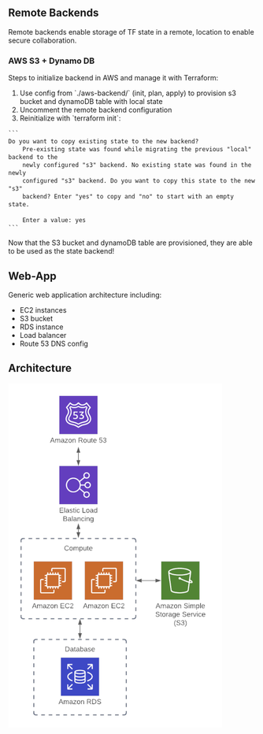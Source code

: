 ## Remote Backends
Remote backends enable storage of TF state in a remote, location to enable secure collaboration.

### AWS S3 + Dynamo DB
Steps to initialize backend in AWS and manage it with Terraform:

<ol>
<li> Use config from `./aws-backend/` (init, plan, apply) to provision s3 bucket and dynamoDB table with local state
<li> Uncomment the remote backend configuration
<li> Reinitialize with `terraform init`:
</ol>

    ```
    Do you want to copy existing state to the new backend?
        Pre-existing state was found while migrating the previous "local" backend to the
        newly configured "s3" backend. No existing state was found in the newly
        configured "s3" backend. Do you want to copy this state to the new "s3"
        backend? Enter "yes" to copy and "no" to start with an empty state.

        Enter a value: yes 
    ```

Now that the S3 bucket and dynamoDB table are provisioned, they are able to be used as the state backend!

## Web-App
Generic web application architecture including:

- EC2 instances
- S3 bucket
- RDS instance
- Load balancer
- Route 53 DNS config

## Architecture
![image](./web-app/architecture.png)